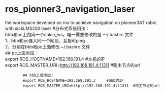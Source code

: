 # ros_pionner3_navigation_laser
the workspace develped on ros to achieve navigation on pionner3AT robot with sickLMS200 laser
#分布式系统用法：    
    bbb和pc上跑同一个cakin_ws，唯一需要修改的是 ～/.bashrc 文件    
        1、bbb和pc连入同一个网段，互相可ping    
        2、分别在bbb和pc上面修改 ~/.bashrc 文件    
	    ## pc上面添加：    
	        export ROS_HOSTNAME=192.168.191.4     #本机的IP    
	        export ROS_MASTER_URI=http://192.168.191.4:11311  #跑主节点的url    

            ## bbb上面添加：    
            export ROS_HOSTNAME=192.168.191.3     #bbb的IP    
	        export ROS_MASTER_URI=http://192.168.191.4:11311  #跑主节点的url      

